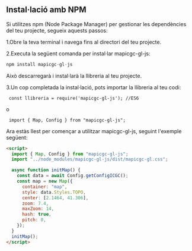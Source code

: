 ## Instal·lació amb NPM

Si utilitzes npm (Node Package Manager) per gestionar les dependències del teu projecte, segueix aquests passos:

1.Obre la teva terminal i navega fins al directori del teu projecte.

2.Executa la següent comanda per instal·lar mapicgc-gl-js:

```javascript
npm install mapicgc-gl-js

```

Això descarregarà i instal·larà la llibreria al teu projecte.

3.Un cop completada la instal·lació, pots importar la llibreria al teu codi:

```
 const llibreria = require('mapicgc-gl-js'); //ES6
```

o

```
 import { Map, Config } from "mapicgc-gl-js";

```

Ara estàs llest per començar a utilitzar mapicgc-gl-js, seguint l'exemple següent:

```html
<script>
  import { Map, Config } from "mapicgc-gl-js";
  import "../node_modules/mapicgc-gl-js/dist/mapicgc-gl.css";

  async function initMap() {
    const data = await Config.getConfigICGC();
    const map = new Map({
      container: "map",
      style: data.Styles.TOPO,
      center: [2.1464, 41.306],
      zoom: 7.4,
      maxZoom: 14,
      hash: true,
      pitch: 0,
    });
  }
  initMap();
</script>
```
